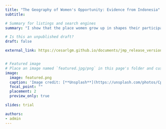 ```yaml
---
title: "The Geography of Women's Opportunity: Evidence from Indonesia"
subtitle: 

# Summary for listings and search engines
summary: "I show that the place women grow up in shapes their participation in the labor market as adults"

# Is this an unpublished draft?
draft: false

external_link: https://cesarlgm.github.io/documents/jmp_release_version.pdf


# Featured image
# Place an image named `featured.jpg/png` in this page's folder and customize its options here.
image:
  image: featured.png
  caption: 'Image credit: [**Unsplash**](https://unsplash.com/photos/CpkOjOcXdUY)'
  focal_point: ""
  placement: 2
  preview_only: true

slides: trial

authors:
- admin
---
```


